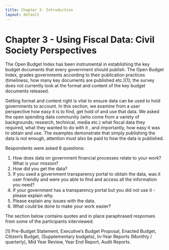 ```yaml
---
title: Chapter 3: Introduction
layout: default
---
```


# Chapter 3 - Using Fiscal Data: Civil Society Perspectives 

The Open Budget Index has been instrumental in establishing the key budget documents that every government should publish. The Open Budget Index, grades governments according to their publication practices (timeliness, how many key documents are published etc.)[1]; the survey does not currently look at the format and content of the key budget documents released. 

Getting format and content right is vital to ensure data can be used to hold governments to account. In this section, we examine from a user perspective how easy it is to find, get hold of and use that data. We asked the open spending data community (who come from a variety of backgrounds; research, technical, media etc.) what  fiscal data they required, what they wanted to do with it , and importantly, how easy it was to obtain and use. The examples demonstrate that simply publishing the data is not enough, attention must also be paid to how the data is published.


Respondents were asked 6 questions: 

1. How does data on government financial processes relate to your work? What is your mission? 
2. How did you get the data? 
3. If you used a government transparency portal to obtain the data, was it user friendly and were you able to find and access all the information you need? 
4. If your government has a transparency portal but you did not use it - please explain why. 
5. Please explain any issues with the data. 
6. What could be done to make your work easier? 

The section below contains quotes and in place paraphrased responses from some of the participants interviewed. 

[1]  Pre-Budget Statement, Executive’s Budget Proposal, Enacted Budget, Citizen’s Budget, (Supplementary budgets), In-Year Reports (Monthly / quarterly), Mid Year Review, Year End Report, Audit Reports.






